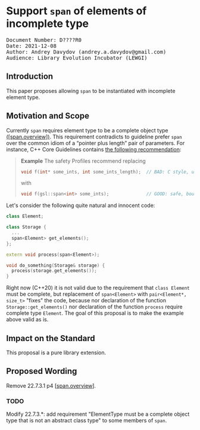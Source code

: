 # Support `span` of elements of incomplete type

<pre>Document Number: D????R0
Date: 2021-12-08
Author: Andrey Davydov (andrey.a.davydov@gmail.com)
Audience: Library Evolution Incubator (LEWGI)</pre>

## Introduction
This paper proposes allowing `span` to be instantiated with incomplete element type.

## Motivation and Scope
Currently `span` requires element type to be a complete object type [([span.overview])](https://eel.is/c++draft/views.span#span.overview-4).
This requirement contradicts to guideline prefer `span` over the common idiom of a “pointer plus length” pair of parameters.
For instance, C++ Core Guidelines contains
[the following recommendation](https://isocpp.github.io/CppCoreGuidelines/CppCoreGuidelines#i23-keep-the-number-of-function-arguments-low):
> **Example** The safety Profiles recommend replacing
> ```cpp
> void f(int* some_ints, int some_ints_length);  // BAD: C style, unsafe
> ```
> with
> ```cpp
> void f(gsl::span<int> some_ints);              // GOOD: safe, bounds-checked
>

Let's consider the following quite natural and innocent code:
```cpp
class Element;

class Storage {
  ...
  span<Element> get_elements();
};

extern void process(span<Element>);

void do_something(Storage& storage) {
  process(storage.get_elements());
}
```
Right now (C++20) it is not valid due to the requirement that `class Element` must be complete, but replacement of `span<Element>` with `pair<Element*, size_t>`
"fixes" the code, because nor declaration of the function `Storage::get_elements()` nor declaration of the function `process` require complete type `Element`.
The goal of this proposal is to make the example above valid as is.

## Impact on the Standard
This proposal is a pure library extension.

## Proposed Wording
Remove 22.7.3.1 p4 [[span.overview](https://eel.is/c++draft/views.span#span.overview-4)].

### TODO
Modify 22.7.3.*: add requirement "ElementType must be a complete object type that is not an abstract class type" to some members of `span`.
